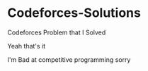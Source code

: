 # Codeforces-Solutions
Codeforces Problem that I Solved

Yeah that's it

I'm Bad at competitive programming sorry
